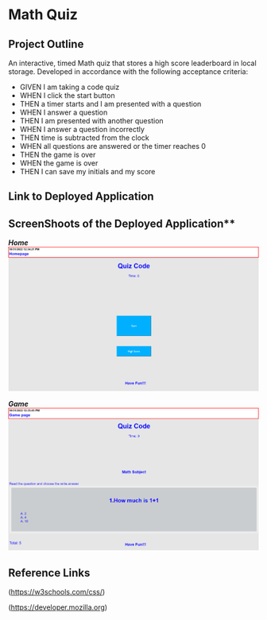 # Math Quiz

## Project Outline

An interactive, timed Math quiz that stores a high score leaderboard in local storage. Developed in accordance with the following acceptance criteria:

- GIVEN I am taking a code quiz
- WHEN I click the start button
- THEN a timer starts and I am presented with a question
- WHEN I answer a question
- THEN I am presented with another question
- WHEN I answer a question incorrectly
- THEN time is subtracted from the clock
- WHEN all questions are answered or the timer reaches 0
- THEN the game is over
- WHEN the game is over
- THEN I can save my initials and my score

## Link to Deployed Application

## ScreenShoots of the Deployed Application**

***Home***
![](/Assets/images/HomePage.png)

***Game***
![](/Assets/images/GamePage.png)

## Reference Links
    
(https://w3schools.com/css/)

(https://developer.mozilla.org)


